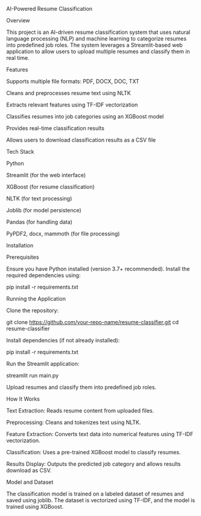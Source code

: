 AI-Powered Resume Classification

Overview

This project is an AI-driven resume classification system that uses natural language processing (NLP) and machine learning to categorize resumes into predefined job roles. The system leverages a Streamlit-based web application to allow users to upload multiple resumes and classify them in real time.

Features

Supports multiple file formats: PDF, DOCX, DOC, TXT

Cleans and preprocesses resume text using NLTK

Extracts relevant features using TF-IDF vectorization

Classifies resumes into job categories using an XGBoost model

Provides real-time classification results

Allows users to download classification results as a CSV file

Tech Stack

Python

Streamlit (for the web interface)

XGBoost (for resume classification)

NLTK (for text processing)

Joblib (for model persistence)

Pandas (for handling data)

PyPDF2, docx, mammoth (for file processing)

Installation

Prerequisites

Ensure you have Python installed (version 3.7+ recommended). Install the required dependencies using:

pip install -r requirements.txt

Running the Application

Clone the repository:

git clone https://github.com/your-repo-name/resume-classifier.git
cd resume-classifier

Install dependencies (if not already installed):

pip install -r requirements.txt

Run the Streamlit application:

streamlit run main.py

Upload resumes and classify them into predefined job roles.

How It Works

Text Extraction: Reads resume content from uploaded files.

Preprocessing: Cleans and tokenizes text using NLTK.

Feature Extraction: Converts text data into numerical features using TF-IDF vectorization.

Classification: Uses a pre-trained XGBoost model to classify resumes.

Results Display: Outputs the predicted job category and allows results download as CSV.

Model and Dataset

The classification model is trained on a labeled dataset of resumes and saved using joblib. The dataset is vectorized using TF-IDF, and the model is trained using XGBoost.
